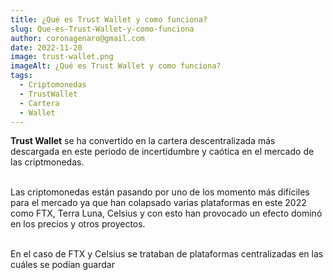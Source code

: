 ```yaml
---
title: ¿Qué es Trust Wallet y como funciona?
slug: Que-es-Trust-Wallet-y-como-funciona
author: coronagenaro@gmail.com
date: 2022-11-20
image: trust-wallet.png
imageAlt: ¿Qué es Trust Wallet y como funciona?
tags:
  - Criptomonedas
  - TrustWallet
  - Cartera
  - Wallet
---
```

**T﻿rust Wallet** se ha convertido en la cartera descentralizada más descargada en este periodo de incertidumbre y caótica en el mercado de las criptmonedas.<br/><br/>

L﻿as criptomonedas están pasando por uno de los momento más difíciles para el mercado ya que han colapsado varias plataformas en este 2022 como FTX, Terra Luna, Celsius y con esto han provocado un efecto dominó en los precios y otros proyectos.<br/><br/>

En el caso de FTX y Celsius se trataban de plataformas centralizadas en las cuáles se podían guardar